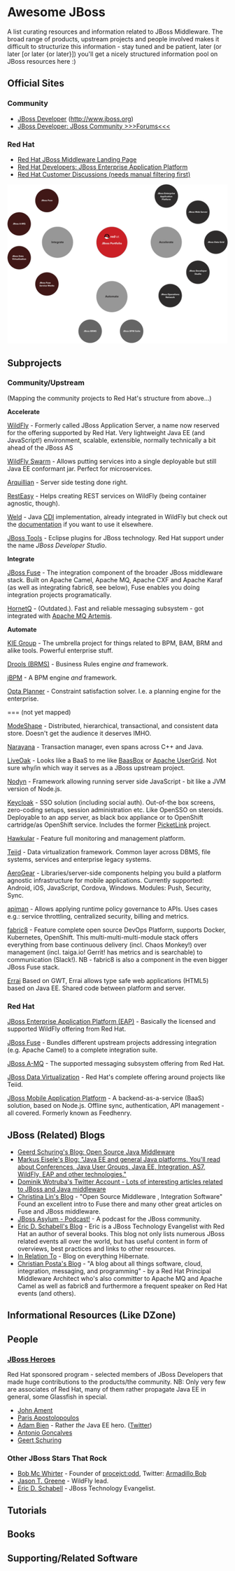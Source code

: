 # Awesome JBoss

A list curating resources and information related to JBoss Middleware. The broad range of products, upstream projects and people involved makes it difficult to structurize this information - stay tuned and be patient, later (or later [or later {or later}]) you'll get a nicely structured information pool on JBoss resources here :)

## Official Sites

### Community
* [JBoss Developer](http://www.jboss.org) (http://www.jboss.org)
* [JBoss Developer: JBoss Community >>>Forums<<<](http://www.jboss.org/forums)

### Red Hat
* [Red Hat JBoss Middleware Landing Page](http://www.redhat.com/en/technologies/jboss-middleware)
* [Red Hat Developers: JBoss Enterprise Application Platform](http://developers.redhat.com/products/eap/overview/) 
* [Red Hat Customer Discussions (needs manual filtering first)](https://access.redhat.com/discussions?keyword=&name=&product=All&category=All&tags=All)

![image](images/rh_jboss_portfolio.png)


## Subprojects
### Community/Upstream

(Mapping the community projects to Red Hat's structure from above...)

**Accelerate**

[WildFly](http://wildfly.org) - Formerly called JBoss Application Server, a name now reserved for the offering supported by Red Hat. Very lightweight Java EE (and JavaScript!) environment, scalable, extensible, normally technically a bit ahead of the JBoss AS

[WildFly Swarm](http://wildfly-swarm.io) - Allows putting services into a single deployable but still Java EE conformant jar. Perfect for microservices.

[Arquillian](http://arquillian.org) - Server side testing done right.

[RestEasy](http://resteasy.jboss.org) - Helps creating REST services on WildFly (being container agnostic, though).

[Weld](http://weld.cdi-spec.org) - Java [CDI](http://cdi-spec.org/) implementation, already integrated in WildFly but check out the [documentation](http://docs.jboss.org/weld/reference/latest/en-US/html/environments.html) if you want to use it elsewhere.

[JBoss Tools](http://tools.jboss.org) - Eclipse plugins for JBoss technology. Red Hat support under the name *JBoss Developer Studio*.


**Integrate**

[JBoss Fuse](http://www.jboss.org/products/fuse/overview/) - The integration component of the broader JBoss middleware stack. Built on Apache Camel, Apache MQ, Apache CXF and Apache Karaf (as well as integrating fabric8, see below), Fuse enables you doing integration projects programatically.

[HornetQ](http://hornetq.jboss.org/) - (Outdated.). Fast and reliable messaging subsystem - got integrated with [Apache MQ Artemis](http://activemq.apache.org/artemis/). 


**Automate**

[KIE Group](http://www.kiegroup.org) - The umbrella project for things related to BPM, BAM, BRM and alike tools. Powerful enterprise stuff.

[Drools (BRMS)](http://www.drools.org) - Business Rules engine *and* framework.

[jBPM](http://www.jbpm.org) - A BPM engine *and* framework.

[Opta Planner](http://www.optaplanner.org) - Constraint satisfaction solver. I.e. a planning engine for the enterprise.

===
(not yet mapped)

[ModeShape](http://modeshape.jboss.org) - Distributed, hierarchical, transactional, and consistent data store. Doesn't get the audience it deserves IMHO.

[Narayana](http://narayana.io) - Transaction manager, even spans across C++ and Java.

[LiveOak](http://liveoak.io) - Looks like a BaaS to me like [BaasBox](http://www.baasbox.com) or [Apache UserGrid](http://usergrid.apache.org). Not sure why/in which way it serves as a JBoss upstream project.

[Nodyn](http://nodyn.io) - Framework allowing running server side JavaScript - bit like a JVM version of Node.js. 

[Keycloak](http://keycloak.jboss.org) - SSO solution (including social auth). Out-of-the box screens, zero-coding setups, session administration etc. Like OpenSSO on steroids. Deployable to an app server, as black box appliance or to OpenShift cartridge/as OpenShift service. Includes the former [PicketLink](http://www.picketlink.org) project. 

[Hawkular](http://www.hawkular.org) - Feature full monitoring and management platform.

[Teiid](http://teiid.jboss.org) - Data virtualization framework. Common layer across DBMS, file systems, services and enterprise legacy systems.

[AeroGear](https://aerogear.org) - Libraries/server-side components helping you build a platform agnostic infrastructure for mobile applications. Currently supported: Android, iOS, JavaScript, Cordova, Windows. Modules: Push, Security, Sync.

[apiman](http://www.apiman.io/) - Allows applying runtime policy governance to APIs. Uses cases e.g.: service throttling, centralized security, billing and metrics.

[fabric8](http://fabric8.io) - Feature complete open source DevOps Platform, supports Docker, Kubernetes, OpenShift. This multi-multi-multi-module stack offers everything from base continuous delivery (incl. Chaos Monkey!) over management (incl. taiga.io! Gerrit! has metrics and is searchable) to communication (Slack!). NB - fabric8 is also a component in the even bigger JBoss Fuse stack.

[Errai](http://erraiframework.org) Based on GWT, Errai allows type safe web applications (HTML5) based on Java EE. Shared code between platform and server.

### Red Hat
[JBoss Enterprise Application Platform (EAP)](http://www.redhat.com/en/technologies/jboss-middleware/application-platform) - Basically the licensed and supported WildFly offering from Red Hat.

[JBoss Fuse](http://www.redhat.com/en/technologies/jboss-middleware/fuse) - Bundles different upstream projects addressing integration (e.g. Apache Camel) to a complete integration suite.

[JBoss A-MQ](http://www.redhat.com/en/technologies/jboss-middleware/amq) - The supported messaging subsystem offering from Red Hat.

[JBoss Data Virtualization](http://www.redhat.com/en/technologies/jboss-middleware/data-virtualization) - Red Hat's complete offering around projects like Teiid.

[JBoss Mobile Application Platform](http://www.redhat.com/en/technologies/mobile/application-platform) - A backend-as-a-service (BaaS) solution, based on Node.js. Offline sync, authentication, API management - all covered. Formerly known as Feedhenry.


## JBoss (Related) Blogs

* [Geerd Schuring's Blog: Open Source Java Middleware](https://geertschuring.wordpress.com)
* [Markus Eisele's Blog: "Java EE and general Java platforms. You'll read about Conferences, Java User Groups, Java EE, Integration, AS7, WildFly, EAP and other technologies."](http://blog.eisele.net)
* [Dominik Wotruba's Twitter Account - Lots of interesting articles related to JBoss and Java middleware](https://twitter.com/wotruba)
* [Christina Lin's Blog](http://wei-meilin.blogspot.de/) - "Open Source Middleware , Integration Software" Found an excellent intro to Fuse there and many other great articles on Fuse and JBoss middleware.
* [JBoss Asylum - Podcast!](http://asylum.libsyn.com) - A podcast for the JBoss community.
* [Eric D. Schabell's Blog](http://www.schabell.org) - Eric is a JBoss Technology Evangelist with Red Hat an author of several books. This blog not only lists numerous JBoss related events all over the world, but has useful content in form of overviews, best practices and links to other resources.  
* [In Relation To](http://in.relation.to) - Blog on everything Hibernate.
* [Christian Posta's Blog](http://blog.christianposta.com) - "A blog about all things software, cloud, integration, messaging, and programming" - by a Red Hat Principal Middleware Architect who's also committer to Apache MQ and Apache Camel as well as fabric8 and furthermore a frequent speaker on Red Hat events (and others).  


## Informational Resources (Like DZone)


## People
### [JBoss Heroes](https://www.jboss.org/heroes/)
Red Hat sponsored program - selected members of JBoss Developers that made huge contributions to the products/the community. NB: Only very few are associates of Red Hat, many of them rather propagate Java EE in general, some Glassfish in special.

* [John Ament](https://twitter.com/JohnAment)
* [Paris Apostolopoulos](https://about.me/javapapo)
* [Adam Bien](http://www.adam-bien.com/roller/abien/) - Rather *the* Java EE hero. ([Twitter](https://twitter.com/AdamBien))
* [Antonio Goncalves](http://antoniogoncalves.org)
* [Geert Schuring](https://geertschuring.wordpress.com)  

### Other JBoss Stars That Rock

* [Bob Mc Whirter](https://github.com/bobmcwhirter) - Founder of [procejct:odd](http://projectodd.org), Twitter: [Armadillo Bob](https://twitter.com/bobmcwhirter)
* [Jason T. Greene](https://twitter.com/jtgreene) - WildFly lead.
* [Eric D. Schabell](http://www.schabell.org) - JBoss Technology Evangelist. 
 

## Tutorials


## Books


## Supporting/Related Software

